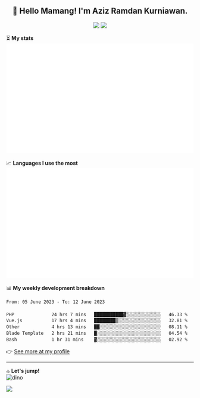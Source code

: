 <h2 align="center">👋 Hello Mamang! I'm Aziz Ramdan Kurniawan.</h2>  
<p align="center">
  <img src="https://komarev.com/ghpvc/?username=azizramdan">
  <img src="https://wakatime.com/badge/user/90056fa0-4c31-4eca-954e-2a3ac05896f9.svg">
</p>
    
⏳ **My stats**  
![](https://raw.githubusercontent.com/azizramdan/github-stats/master/generated/overview.svg#gh-dark-mode-only)

📈 **Languages I use the most**  
![](https://raw.githubusercontent.com/azizramdan/github-stats/master/generated/languages.svg#gh-dark-mode-only)

📊 **My weekly development breakdown**
<!--START_SECTION:waka-->

```txt
From: 05 June 2023 - To: 12 June 2023

PHP              24 hrs 7 mins   ███████████▓░░░░░░░░░░░░░   46.33 %
Vue.js           17 hrs 4 mins   ████████▒░░░░░░░░░░░░░░░░   32.81 %
Other            4 hrs 13 mins   ██░░░░░░░░░░░░░░░░░░░░░░░   08.11 %
Blade Template   2 hrs 21 mins   █░░░░░░░░░░░░░░░░░░░░░░░░   04.54 %
Bash             1 hr 31 mins    ▓░░░░░░░░░░░░░░░░░░░░░░░░   02.92 %
```

<!--END_SECTION:waka-->
👉 [See more at my profile](https://wakatime.com/@azizramdan)
***
🔝 **Let's jump!**  
![dino](https://raw.githubusercontent.com/azizramdan/azizramdan/master/dino.gif)  

![](https://hit.yhype.me/github/profile?user_id=27954794)
